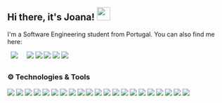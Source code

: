 ## Hi there, it's Joana! <img src="https://raw.githubusercontent.com/MartinHeinz/MartinHeinz/master/wave.gif" width="30px">

I'm a Software Engineering student from Portugal. You can also find me here: 

&nbsp; [![](https://img.shields.io/badge/my%20homepage-4F66B0.svg?style=for-the-badge)](https://joanafonsogomes.github.io/home/) &nbsp; &nbsp;
[![](https://img.shields.io/badge/LinkedIn-0077B5?style=for-the-badge&logo=linkedin&logoColor=white)](https://www.linkedin.com/in/joana-afonso-gomes-b130751ba/)
[![](https://img.shields.io/badge/Discord-7289DA?style=for-the-badge&logo=discord&logoColor=white)](https://discordapp.com/users/Regina%Phalange#7301)
[![](https://img.shields.io/badge/Facebook-1877F2?style=for-the-badge&logo=facebook&logoColor=white)](https://www.facebook.com/joaana.gomees/)
[![](https://img.shields.io/badge/Instagram-E4405F?style=for-the-badge&logo=instagram&logoColor=white)](https://www.instagram.com/joanafonsogomes/)
[![](https://img.shields.io/badge/Spotify-1ED760?&style=for-the-badge&logo=spotify&logoColor=white)](https://open.spotify.com/user/11186161559)

##

### :gear: Technologies & Tools
![](https://img.shields.io/badge/Linux-FF968A?style=for-the-badge&logo=linux&logoColor=black)
![](https://img.shields.io/badge/Windows-ABDEE6?style=for-the-badge&logo=windows&logoColor=white)
![](https://img.shields.io/badge/mac%20os-ABDEE6?style=for-the-badge&logo=macos&logoColor=F0F0F0)
![](https://img.shields.io/badge/Visual%20Studio%20Code-0078d7.svg?style=for-the-badge&logo=visual-studio-code&logoColor=white)
![](https://img.shields.io/badge/IntelliJIDEA-000000.svg?style=for-the-badge&logo=intellij-idea&logoColor=white)
![](https://img.shields.io/badge/java-%23ED8B00.svg?style=for-the-badge&logo=java&logoColor=white)
![](https://img.shields.io/badge/python-3670A0?style=for-the-badge&logo=python&logoColor=ffdd54)
![](https://img.shields.io/badge/javascript-%23323330.svg?style=for-the-badge&logo=javascript&logoColor=%23F7DF1E)
![](https://img.shields.io/badge/c-%2300599C.svg?style=for-the-badge&logo=c&logoColor=white)
![](https://img.shields.io/badge/c%23-%23239120.svg?style=for-the-badge&logo=c-sharp&logoColor=white)
![](https://img.shields.io/badge/c++-%2300599C.svg?style=for-the-badge&logo=c%2B%2B&logoColor=white)
![](https://img.shields.io/badge/mysql-%2300f.svg?style=for-the-badge&logo=mysql&logoColor=white)
![](https://img.shields.io/badge/MongoDB-%234ea94b.svg?style=for-the-badge&logo=mongodb&logoColor=white)
![](https://img.shields.io/badge/docker-%230db7ed.svg?style=for-the-badge&logo=docker&logoColor=white)
![](https://img.shields.io/badge/react-%2320232a.svg?style=for-the-badge&logo=react&logoColor=%2361DAFB)
![](https://img.shields.io/badge/Node.js-43853D?style=for-the-badge&logo=node.js&logoColor=white)
![](https://img.shields.io/badge/numpy-%23013243.svg?style=for-the-badge&logo=numpy&logoColor=white)
![](https://img.shields.io/badge/pandas-%23150458.svg?style=for-the-badge&logo=pandas&logoColor=white)
![](https://img.shields.io/badge/Plotly-%233F4F75.svg?style=for-the-badge&logo=plotly&logoColor=white)
![](https://img.shields.io/badge/scikit--learn-%23F7931E.svg?style=for-the-badge&logo=scikit-learn&logoColor=white)
![](https://img.shields.io/badge/Ola%20by-TensorFlow-%23FF6F00.svg?style=for-the-badge&logo=TensorFlow&logoColor=white)

